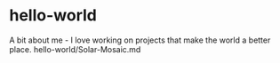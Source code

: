 # hello-world
A bit about me - I love working on projects that make the world a better place.
hello-world/Solar-Mosaic.md
